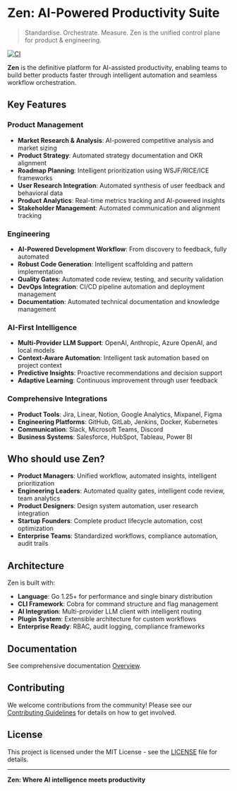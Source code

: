 # Zen: AI-Powered Productivity Suite

> Standardise. Orchestrate. Measure. Zen is the unified control plane for product & engineering.

[![CI](https://github.com/daddia/zen/actions/workflows/ci.yml/badge.svg)](https://github.com/daddia/zen/actions/workflows/ci.yml)

**Zen** is the definitive platform for AI-assisted productivity, enabling teams to build better products faster through intelligent automation and seamless workflow orchestration.

## Key Features

### **Product Management**
- **Market Research & Analysis**: AI-powered competitive analysis and market sizing
- **Product Strategy**: Automated strategy documentation and OKR alignment
- **Roadmap Planning**: Intelligent prioritization using WSJF/RICE/ICE frameworks
- **User Research Integration**: Automated synthesis of user feedback and behavioral data
- **Product Analytics**: Real-time metrics tracking and AI-powered insights
- **Stakeholder Management**: Automated communication and alignment tracking

### **Engineering**
- **AI-Powered Development Workflow**: From discovery to feedback, fully automated
- **Robust Code Generation**: Intelligent scaffolding and pattern implementation
- **Quality Gates**: Automated code review, testing, and security validation
- **DevOps Integration**: CI/CD pipeline automation and deployment management
- **Documentation**: Automated technical documentation and knowledge management

### **AI-First Intelligence**
- **Multi-Provider LLM Support**: OpenAI, Anthropic, Azure OpenAI, and local models
- **Context-Aware Automation**: Intelligent task automation based on project context
- **Predictive Insights**: Proactive recommendations and decision support
- **Adaptive Learning**: Continuous improvement through user feedback

### **Comprehensive Integrations**
- **Product Tools**: Jira, Linear, Notion, Google Analytics, Mixpanel, Figma
- **Engineering Platforms**: GitHub, GitLab, Jenkins, Docker, Kubernetes
- **Communication**: Slack, Microsoft Teams, Discord
- **Business Systems**: Salesforce, HubSpot, Tableau, Power BI

## Who should use Zen?

- **Product Managers**: Unified workflow, automated insights, intelligent prioritization
- **Engineering Leaders**: Automated quality gates, intelligent code review, team analytics
- **Product Designers**: Design system automation, user research integration
- **Startup Founders**: Complete product lifecycle automation, cost optimization
- **Enterprise Teams**: Standardized workflows, compliance automation, audit trails

## Architecture

Zen is built with:
- **Language**: Go 1.25+ for performance and single binary distribution
- **CLI Framework**: Cobra for command structure and flag management
- **AI Integration**: Multi-provider LLM client with intelligent routing
- **Plugin System**: Extensible architecture for custom workflows
- **Enterprise Ready**: RBAC, audit logging, compliance frameworks

## Documentation

See comprehensive documentation [Overview](docs/index.md).

## Contributing

We welcome contributions from the community! Please see our [Contributing Guidelines](CONTRIBUTING) for details on how to get involved.

## License

This project is licensed under the MIT License - see the [LICENSE](LICENSE) file for details.

---

**Zen: Where AI intelligence meets productivity**
